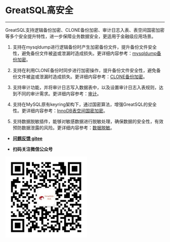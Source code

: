 # GreatSQL高安全
---

GreatSQL支持逻辑备份加密、CLONE备份加密、审计日志入表、表空间国密加密等多个安全提升特性，进一步保障业务数据安全，更适用于金融级应用场景。

1. 支持在mysqldump进行逻辑备份时产生加密备份文件，提升备份文件安全性，避免备份文件被盗或泄漏时造成损失。更详细内容参考：[mysqldump备份加密](./5-4-security-mysqldump-encrypt.md)。

2. 支持在利用CLONE备份时同步进行加密操作，提升备份文件安全性，避免备份文件被盗或泄漏时造成损失。更详细内容参考：[CLONE备份加密](./5-4-security-clone-encrypt.md)。

3. 支持审计功能，并将审计日志写入数据表中，以及设置审计日志入表规则，达到不同的审计需求。更详细内容参考：[审计](./5-4-security-audit.md)。

4. 支持在MySQL原有keyring架构下，通过国密算法，增强GreatSQL的安全性。更详细内容参考：[InnoDB表空间国密加密](./5-4-security-innodb-tablespace-encrypt.md)。

5. 支持数据脱敏插件，能够对敏感数据进行脱敏处理，确保数据的安全性，有效预防数据泄露的风险。更详细内容参考：[数据脱敏](./5-4-security-data-masking.md)。


- **[问题反馈 gitee](https://gitee.com/GreatSQL/GreatSQL-Manual/issues)**

- **扫码关注微信公众号**

![greatsql-wx](../greatsql-wx.jpg)
